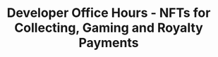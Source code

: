 ---
title: "Developer Office Hours - NFTs for Collecting, Gaming and Royalty Payments"
description: "This course covers how to create NFTs for collecting, gaming and royalty payments. A number of NFT gaming projects are introduced and the design and implementation of these projects are discussed."
type: "course"
category: "Developer Office Hours,ASA,NFT"
difficulty: ""
summary: "Create NFTs for collecting, gaming and royalty payments"
file_path: ""
image: "https://assets-global.website-files.com/5e39e095596498a8b9624af1/5ffca6e3e0d8ad9231cc2af6_Portfolio-course---final.png"
link: "https://www.youtube.com/watch?v=xHIqnwGqzEI&list=PLpAdAjL5F75CnEULZXsJHhvKB_yPEuRR4&index=5&ab_channel=Algorand"
status: "open"
---